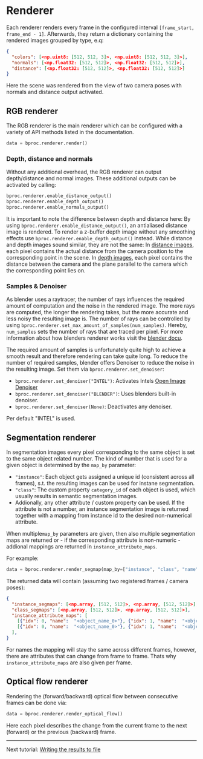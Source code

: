 # Renderer

Each renderer renders every frame in the configured interval `[frame_start, frame_end - 1]`.
Afterwards, they return a dictionary containing the rendered images grouped by type, e.q:

```json
{
  "colors": [<np.uint8: [512, 512, 3]>, <np.uint8: [512, 512, 3]>],
  "normals": [<np.float32: [512, 512]>, <np.float32: [512, 512]>],
  "distance": [<np.float32: [512, 512]>, <np.float32: [512, 512]>]
}
```

Here the scene was rendered from the view of two camera poses with normals and distance output activated.


## RGB renderer

The RGB renderer is the main renderer which can be configured with a variety of API methods listed in the documentation.

```python
data = bproc.renderer.render()
```

### Depth, distance and normals

Without any additional overhead, the RGB renderer can output depth/distance and normal images.
These additional outputs can be activated by calling:

```python
bproc.renderer.enable_distance_output()
bproc.renderer.enable_depth_output()
bproc.renderer.enable_normals_output()
```

It is important to note the difference between depth and distance here:
By using `bproc.renderer.enable_distance_output()`, an antialiased distance image is rendered. To render a z-buffer depth image without any smoothing effects use `bproc.renderer.enable_depth_output()` instead. 
While distance and depth images sound similar, they are not the same: In [distance images](https://en.wikipedia.org/wiki/Range_imaging), each pixel contains the actual distance from the camera position to the corresponding point in the scene. 
In [depth images](https://en.wikipedia.org/wiki/Depth_map), each pixel contains the distance between the camera and the plane parallel to the camera which the corresponding point lies on.


### Samples & Denoiser

As blender uses a raytracer, the number of rays influences the required amount of computation and the noise in the rendered image.
The more rays are computed, the longer the rendering takes, but the more accurate and less noisy the resulting image is.
The number of rays can be controlled by using `bproc.renderer.set_max_amount_of_samples(num_samples)`.
Hereby, `num_samples` sets the number of rays that are traced per pixel.
For more information about how blenders renderer works visit the [blender docu](https://docs.blender.org/manual/en/latest/render/cycles/render_settings/sampling.html).

The required amount of samples is unfortunately quite high to achieve a smooth result and therefore rendering can take quite long.
To reduce the number of required samples, blender offers Denoiser to reduce the noise in the resulting image.
Set them via `bproc.renderer.set_denoiser`:

* `bproc.renderer.set_denoiser("INTEL")`: Activates Intels [Open Image Denoiser](https://www.openimagedenoise.org/)
* `bproc.renderer.set_denoiser("BLENDER")`: Uses blenders built-in denoiser.
* `bproc.renderer.set_denoiser(None)`: Deactivates any denoiser.

Per default "INTEL" is used. 

## Segmentation renderer

In segmentation images every pixel corresponding to the same object is set to the same object related number.
The kind of number that is used for a given object is determined by the `map_by` parameter:

* `"instance"`: Each object gets assigned a unique id (consistent across all frames), s.t. the resulting images can be used for instane segmentation.
* `"class"`: The custom property `category_id` of each object is used, which usually results in semantic segmentation images.
*  Addionally, any other attribute / custom property can be used. If the attribute is not a number, an instance segmentation image is returned together with a mapping from instance id to the desired non-numerical attribute.

When multiple`map_by` parameters are given, then also multiple segmentation maps are returned or - if the corresponding attribute is non-numeric - addional mappings are returned in `instance_attribute_maps`.

For example:

```python
data = bproc.renderer.render_segmap(map_by=["instance", "class", "name"])
```

The returned data will contain (assuming two registered frames / camera poses):

```json
{
  "instance_segmaps": [<np.array, [512, 512]>, <np.array, [512, 512]>],
  "class_segmaps": [<np.array, [512, 512]>, <np.array, [512, 512]>],
  "instance_attribute_maps": [
    [{"idx": 0, "name":  "<object_name_0>"}, {"idx": 1, "name":  "<object_name_1>"}, ...],
    [{"idx": 0, "name":  "<object_name_0>"}, {"idx": 1, "name":  "<object_name_1>"}, ...]
  ],
}
```

For names the mapping will stay the same across different frames, however, there are attributes that can change from frame to frame. 
Thats why `instance_attribute_maps` are also given per frame.

## Optical flow renderer

Rendering the (forward/backward) optical flow between consecutive frames can be done via:
```python
data = bproc.renderer.render_optical_flow()
```

Here each pixel describes the change from the current frame to the next (forward) or the previous (backward) frame.

--- 

Next tutorial: [Writing the results to file](writer.md)
